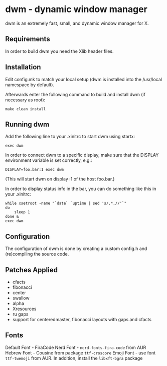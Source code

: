 dwm - dynamic window manager
============================
dwm is an extremely fast, small, and dynamic window manager for X.


Requirements
------------
In order to build dwm you need the Xlib header files.


Installation
------------
Edit config.mk to match your local setup (dwm is installed into
the /usr/local namespace by default).

Afterwards enter the following command to build and install dwm (if
necessary as root):

    make clean install


Running dwm
-----------
Add the following line to your .xinitrc to start dwm using startx:

    exec dwm

In order to connect dwm to a specific display, make sure that
the DISPLAY environment variable is set correctly, e.g.:

    DISPLAY=foo.bar:1 exec dwm

(This will start dwm on display :1 of the host foo.bar.)

In order to display status info in the bar, you can do something
like this in your .xinitrc:

    while xsetroot -name "`date` `uptime | sed 's/.*,//'`"
    do
    	sleep 1
    done &
    exec dwm


Configuration
-------------
The configuration of dwm is done by creating a custom config.h
and (re)compiling the source code.



Patches Applied
---------------

* cfacts
* fibonacci
* center
* swallow
* alpha
* Xresources
* ru gaps
* support for centeredmaster, fibonacci layouts with gaps and cfacts

Fonts
-----
Default Font - FiraCode Nerd Font - `nerd-fonts-fira-code` from AUR
Hebrew Font - Cousine from package `ttf-croscore`
Emoji Font - use font `ttf-twemoji` from AUR. In addition, install the `libxft-bgra` package
